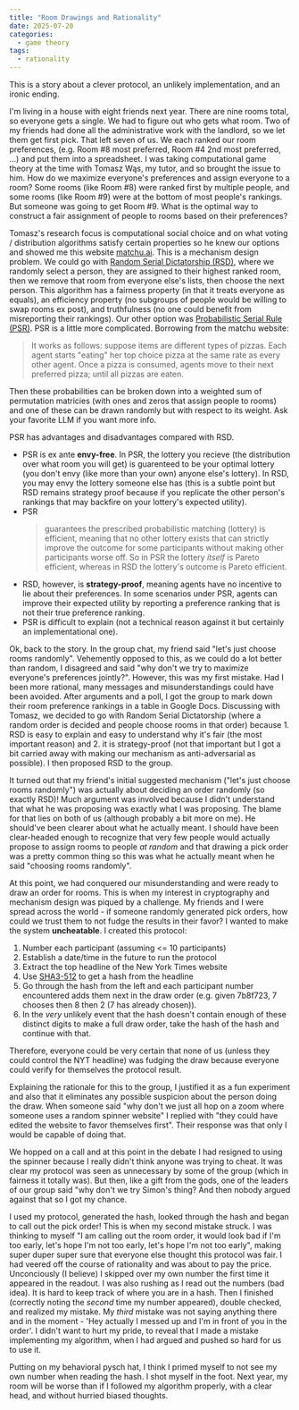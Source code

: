```yaml
---
title: "Room Drawings and Rationality"
date: 2025-07-20
categories:
  - game theory
tags:
  - rationality
---
```

This is a story about a clever protocol, an unlikely implementation, and an ironic ending.

I'm living in a house with eight friends next year. There are nine rooms total, so everyone gets a single. We had to figure out who gets what room. Two of my friends had done all the administrative work with the landlord, so we let them get first pick. That left seven of us. We each ranked our room preferences, (e.g. Room #8 most preferred, Room #4 2nd most preferred, ...) and put them into a spreadsheet. I was taking computational game theory at the time with Tomasz Wąs, my tutor, and so brought the issue to him. How do we maximize everyone's preferences and assign everyone to a room? Some rooms (like Room #8) were ranked first by multiple people, and some rooms (like Room #9) were at the bottom of most people's rankings. But someone was going to get Room #9. What is the optimal way to construct a fair assignment of people to rooms based on their preferences?

Tomasz's research focus is computational social choice and on what voting / distribution algorithms satisfy certain properties so he knew our options and showed me this website [matchu.ai](http://www.matchu.ai/). This is a mechanism design problem. We could go with [Random Serial Dictatorship (RSD)](http://www.matchu.ai/rsd), where we randomly select a person, they are assigned to their highest ranked room, then we remove that room from everyone else's lists, then choose the next person. This algorithm has a fairness property (in that it treats everyone as equals), an efficiency property (no subgroups of people would be willing to swap rooms ex post), and truthfulness (no one could benefit from misreporting their rankings). Our other option was [Probabilistic Serial Rule (PSR)](http://www.matchu.ai/psr). PSR is a little more complicated. Borrowing from the matchu website:

>It works as follows: suppose items are different types of pizzas. Each agent starts "eating" her top choice pizza at the same rate as every other agent. Once a pizza is consumed, agents move to their next preferred pizza; until all pizzas are eaten.

Then these probabilities can be broken down into a weighted sum of permutation matricies (with ones and zeros that assign people to rooms) and one of these can be drawn randomly but with respect to its weight. Ask your favorite LLM if you want more info.

PSR has advantages and disadvantages compared with RSD.
- PSR is ex ante **envy-free**. In PSR, the lottery you recieve (the distribution over what room you will get) is guarenteed to be your optimal lottery (you don't envy (like more than your own) anyone else's lottery). In RSD, you may envy the lottery someone else has (this is a subtle point but RSD remains strategy proof because if you replicate the other person's rankings that may backfire on your lottery's expected utility).
- PSR
  >guarantees the prescribed probabilistic matching (lottery) is efficient, meaning that no other lottery exists that can strictly improve the outcome for some participants without making other participants worse off.
  So in PSR the lottery *itself* is Pareto efficient, whereas in RSD the lottery's outcome is Pareto efficient.
- RSD, however, is **strategy-proof**, meaning agents have no incentive to lie about their preferences. In some scenarios under PSR, agents can improve their expected utility by reporting a preference ranking that is not their true preference ranking.
- PSR is difficult to explain (not a technical reason against it but certainly an implementational one).

Ok, back to the story. In the group chat, my friend said "let's just choose rooms randomly". Vehemently opposed to this, as we could do a lot better than random, I disagreed and said "why don't we try to maximize everyone's preferences jointly?". However, this was my first mistake. Had I been more rational, many messages and misunderstandings could have been avoided. After arguments and a poll, I got the group to mark down their room preference rankings in a table in Google Docs. Discussing with Tomasz, we decided to go with Random Serial Dictatorship (where a random order is decided and people choose rooms in that order) because 1. RSD is easy to explain and easy to understand why it's fair (the most important reason) and 2. it is strategy-proof (not that important but I got a bit carried away with making our mechanism as anti-adversarial as possible). I then proposed RSD to the group.

It turned out that my friend's initial suggested mechanism ("let's just choose rooms randomly") was actually about deciding an order randomly (so exactly RSD)! Much argument was involved because I didn't understand that what he was proposing was exactly what I was proposing. The blame for that lies on both of us (although probably a bit more on me). He should've been clearer about what he actually meant. I should have been clear-headed enough to recognize that very few people would actually propose to assign rooms to people *at random* and that drawing a pick order was a pretty common thing so this was what he actually meant when he said "choosing rooms randomly".

At this point, we had conquered our misunderstanding and were ready to draw an order for rooms. This is when my interest in cryptography and mechanism design was piqued by a challenge. My friends and I were spread across the world - if someone randomly generated pick orders, how could we trust them to not fudge the results in their favor? I wanted to make the system **uncheatable**. I created this protocol:
1. Number each participant (assuming <= 10 participants)
2. Establish a date/time in the future to run the protocol
3. Extract the top headline of the New York Times website
4. Use [SHA3-512](https://emn178.github.io/online-tools/sha3_512.html) to get a hash from the headline
5. Go through the hash from the left and each participant number encountered adds them next in the draw order (e.g. given 7b8f723, 7 chooses then 8 then 2 (7 has already chosen)).
6. In the *very* unlikely event that the hash doesn't contain enough of these distinct digits to make a full draw order, take the hash of the hash and continue with that.

Therefore, everyone could be very certain that none of us (unless they could control the NYT headline) was fudging the draw because everyone could verify for themselves the protocol result.

Explaining the rationale for this to the group, I justified it as a fun experiment and also that it eliminates any possible suspicion about the person doing the draw. When someone said "why don't we just all hop on a zoom where someone uses a random spinner website" I replied with "they could have edited the website to favor themselves first". Their response was that only I would be capable of doing that.

We hopped on a call and at this point in the debate I had resigned to using the spinner because I really didn't think anyone was trying to cheat. It was clear my protocol was seen as unnecessary by some of the group (which in fairness it totally was). But then, like a gift from the gods, one of the leaders of our group said "why don't we try Simon's thing? And then nobody argued against that so I got my chance.

I used my protocol, generated the hash, looked through the hash and began to call out the pick order! This is when my second mistake struck. I was thinking to myself "I am calling out the room order, it would look bad if I'm too early, let's hope I'm not too early, let's hope I'm not too early", making super duper super sure that everyone else thought this protocol was fair. I had veered off the course of rationality and was about to pay the price. Unconciously (I believe) I skipped over my own number the first time it appeared in the readout. I was also rushing as I read out the numbers (bad idea). It is hard to keep track of where you are in a hash. Then I finished (correctly noting the *second* time my number appeared), double checked, and realized my mistake. My *third* mistake was not saying anything there and in the moment - 'Hey actually I messed up and I'm in front of you in the order'. I didn't want to hurt my pride, to reveal that I made a mistake implementing my algorithm, when I had argued and pushed so hard for us to use it.

Putting on my behavioral pysch hat, I think I primed myself to not see my own number when reading the hash. I shot myself in the foot. Next year, my room will be worse than if I followed my algorithm properly, with a clear head, and without hurried biased thoughts.